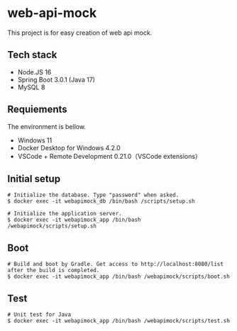 # web-api-mock

This project is for easy creation of web api mock.

## Tech stack
- Node.JS 16
- Spring Boot 3.0.1 (Java 17)
- MySQL 8

## Requiements
The environment is bellow.

- Windows 11
- Docker Desktop for Windows 4.2.0
- VSCode + Remote Development 0.21.0（VSCode extensions）

## Initial setup
```
# Initialize the database. Type "password" when asked.
$ docker exec -it webapimock_db /bin/bash /scripts/setup.sh

# Initialize the application server.
$ docker exec -it webapimock_app /bin/bash /webapimock/scripts/setup.sh
```

## Boot
```
# Build and boot by Gradle. Get access to http://localhost:8080/list after the build is completed.
$ docker exec -it webapimock_app /bin/bash /webapimock/scripts/boot.sh
```

## Test
```
# Unit test for Java
$ docker exec -it webapimock_app /bin/bash /webapimock/scripts/test.sh
```
